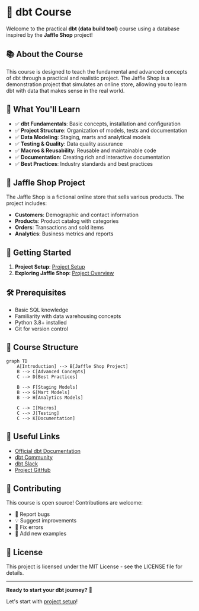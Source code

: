 # 🚀 dbt Course

Welcome to the practical **dbt (data build tool)** course using a database inspired by the **Jaffle Shop** project!

## 📚 About the Course

This course is designed to teach the fundamental and advanced concepts of dbt through a practical and realistic project. The Jaffle Shop is a demonstration project that simulates an online store, allowing you to learn dbt with data that makes sense in the real world.

## 🎯 What You'll Learn

- ✅ **dbt Fundamentals**: Basic concepts, installation and configuration
- ✅ **Project Structure**: Organization of models, tests and documentation
- ✅ **Data Modeling**: Staging, marts and analytical models
- ✅ **Testing & Quality**: Data quality assurance
- ✅ **Macros & Reusability**: Reusable and maintainable code
- ✅ **Documentation**: Creating rich and interactive documentation
- ✅ **Best Practices**: Industry standards and best practices

## 🏪 Jaffle Shop Project

The Jaffle Shop is a fictional online store that sells various products. The project includes:

- **Customers**: Demographic and contact information
- **Products**: Product catalog with categories
- **Orders**: Transactions and sold items
- **Analytics**: Business metrics and reports

## 🚀 Getting Started

1. **Project Setup**: [Project Setup](jaffle-shop/project-setup.md)
2. **Exploring Jaffle Shop**: [Project Overview](jaffle-shop/overview.md)

## 🛠️ Prerequisites

- Basic SQL knowledge
- Familiarity with data warehousing concepts
- Python 3.8+ installed
- Git for version control

## 📖 Course Structure

```mermaid
graph TD
    A[Introduction] --> B[Jaffle Shop Project]
    B --> C[Advanced Concepts]
    C --> D[Best Practices]
    
    B --> F[Staging Models]
    B --> G[Mart Models]
    B --> H[Analytics Models]
    
    C --> I[Macros]
    C --> J[Testing]
    C --> K[Documentation]
```

## 🔗 Useful Links

- [Official dbt Documentation](https://docs.getdbt.com/)
- [dbt Community](https://community.getdbt.com/)
- [dbt Slack](https://community.getdbt.com/slack)
- [Project GitHub](https://github.com/tjsoliveira/dbt_course)

## 🤝 Contributing

This course is open source! Contributions are welcome:

- 🐛 Report bugs
- 💡 Suggest improvements
- 📝 Fix errors
- 🌟 Add new examples

## 📄 License

This project is licensed under the MIT License - see the LICENSE file for details.

---

**Ready to start your dbt journey?** 🎉

Let's start with [project setup](jaffle-shop/project-setup.md)!